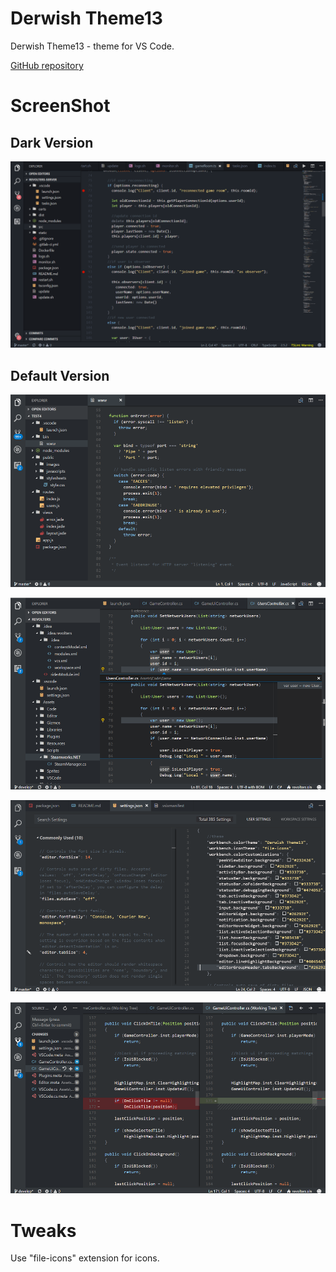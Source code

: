 # Derwish Theme13
Derwish Theme13 - theme for VS Code.

[GitHub repository](https://github.com/derwish-pro/vscode-theme13)


# ScreenShot

## Dark Version
![ScreenShot](https://raw.githubusercontent.com/derwish-pro/vscode-theme13/master/images/dark1.png)


## Default Version

![ScreenShot](https://raw.githubusercontent.com/derwish-pro/vscode-theme13/master/images/screen1.png)

![ScreenShot](https://raw.githubusercontent.com/derwish-pro/vscode-theme13/master/images/screen2.png)

![ScreenShot](https://raw.githubusercontent.com/derwish-pro/vscode-theme13/master/images/screen3.png)

![ScreenShot](https://raw.githubusercontent.com/derwish-pro/vscode-theme13/master/images/screen4.png)



# Tweaks

Use "file-icons" extension for icons.



